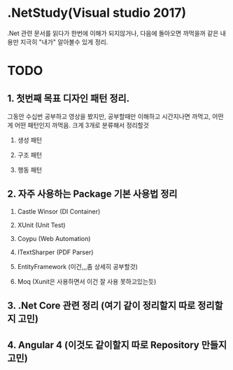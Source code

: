 # .NetStudy(Visual studio 2017)
.Net 관련 문서를 읽다가 한번에 이해가 되지않거나, 다음에 돌아오면 까먹을꺼 같은 내용만 지극히 "내가" 알아볼수 있게 정리.


<h1>TODO</h1>
<h2>1. 첫번째 목표 디자인 패턴 정리.</h2>
그동안 수십번 공부하고 영상을 봤지만, 공부할때만 이해하고 시간지나면 까먹고, 어떤게 어떤 패턴인지 까먹음.
크게 3개로 분류해서 정리할것


  1. 생성 패턴
  
  2. 구조 패턴
  
  3. 행동 패턴


<h2>2. 자주 사용하는 Package 기본 사용법 정리</h2>
  
  1. Castle Winsor (DI Container)
  
  2. XUnit	 (Unit Test)
  
  3. Coypu	 (Web Automation)

  4. ITextSharper  (PDF Parser)

  5. EntityFramework (이건,,,좀 상세히 공부할것)

  6. Moq		 (Xunit은 사용하면서 이건 잘 사용 못하고있는듯)


<h2>3. .Net Core 관련 정리 (여기 같이 정리할지 따로 정리할지 고민)<h2>

<h2>4. Angular 4 (이것도 같이할지 따로 Repository 만들지 고민)<h2>
